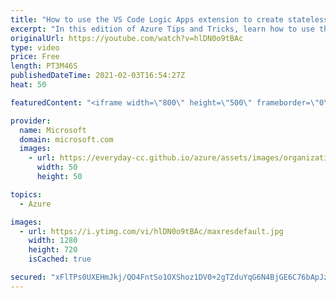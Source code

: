 ```yaml
---
title: "How to use the VS Code Logic Apps extension to create stateless workflows | Azure Tips and Tricks"
excerpt: "In this edition of Azure Tips and Tricks, learn how to use the VS Code Logic Apps extension to create stateless workflows.   For more tips and tricks, visit: https://aka.ms/azuretipsandtricks  Get started with 12 months of free services and $200 USD in credit. Create your free account today with Microsoft"
originalUrl: https://youtube.com/watch?v=hlDN0o9tBAc
type: video
price: Free
length: PT3M46S
publishedDateTime: 2021-02-03T16:54:27Z
heat: 50

featuredContent: "<iframe width=\"800\" height=\"500\" frameborder=\"0\" src=\"https://www.youtube.com/embed/hlDN0o9tBAc\" allow=\"accelerometer; autoplay; encrypted-media; gyroscope; picture-in-picture\" allowfullscreen></iframe>"

provider:
  name: Microsoft
  domain: microsoft.com
  images:
    - url: https://everyday-cc.github.io/azure/assets/images/organizations/microsoft.com-50x50.jpg
      width: 50
      height: 50

topics:
  - Azure

images:
  - url: https://i.ytimg.com/vi/hlDN0o9tBAc/maxresdefault.jpg
    width: 1280
    height: 720
    isCached: true

secured: "xFlTPs0UXEHmJkj/QO4FntSo1OXShoz1DV0+2gTZduYqG6N4BjGE6C76bApJz2g2bmUzfIAyzCi2PIQAv49MjUrCKn2NbOm19nj5F0fajyTFoIn9iXUEJoTecfHOr1ggOLT6X+jRTUmxK482xgI8B0RptBXN5mwFs/M3flaGMvG3ZAHPZGc6NDrR7ZNcfeJyFBxNPnX0Me0Cp6pnbHXPzWXL4EVs41vjtbujyA+vZl4Bn5Rvx9iUhbf4v2fP35Pq2wuJ1wFZ0FMGeF0hQsIoSk7vtB+XLUUVoJqBjo+q0DNw/Inam7Tb8PoZJgOG0p2OeIz4tDHJfeCfsWjEnb1jGbeH6KuiMGU3vJSnOzNnJ8tyn6aYYxZNcCwkIdnyR2xmp253T5KBMtQ8uNK7dSHjxfbOQc+jaeeOI9ZC9VmcsII=;WVhM3xfBx3OO53+nz38yvQ=="
---
```


